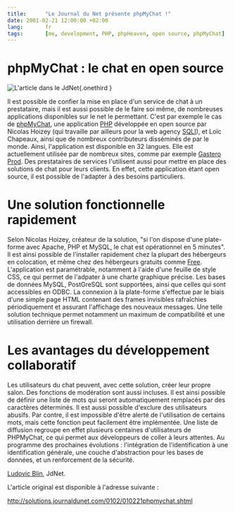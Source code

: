 ```yaml
---
title:      "Le Journal du Net présente phpMyChat !"
date: 2001-02-21 12:00:00 +02:00
lang:       fr
tags:       [me, development, PHP, phpHeaven, open source, phpMyChat]
---
```


# phpMyChat : le chat en open source

![](jdnet_phpmychat.png "L'article dans le JdNet"){.onethird }

Il est possible de confier la mise en place d'un service de chat à un prestataire, mais il est aussi possible de le faire soi même, de nombreuses applications disponibles sur le net le permettant. C'est par exemple le cas de [phpMyChat](http://www.phpheaven.net/phpmychat:home), une application [PHP](http://www.php.net/) développée en open source par Nicolas Hoizey (qui travaille par ailleurs pour la web agency [SQLI](http://www.sqli.fr/)), et Loïc Chapeaux, ainsi que de nombreux contributeurs disséminés de par le monde. Ainsi, l'application est disponible en 32 langues. Elle est actuellement utilisée par de nombreux sites, comme par exemple [Gastero Prod](http://www.gasteroprod.com/). Des prestataires de services l'utilisent aussi pour mettre en place des solutions de chat pour leurs clients. En effet, cette application étant open source, il est possible de l'adapter à des besoins particuliers.

# Une solution fonctionnelle rapidement

Selon Nicolas Hoizey, créateur de la solution, "si l'on dispose d'une plate-forme avec Apache, PHP et MySQL, le chat est opérationnel en 5 minutes". Il est ainsi possible de l'installer rapidement chez la plupart des hébergeurs en colocation, et même chez des hébergeurs gratuits comme [Free](http://www.free.fr/). L'application est paramétrable, notamment à l'aide d'une feuille de style CSS, ce qui permet de l'adpater à une charte graphique précise. Les bases de données MySQL, PostGreSQL sont supportées, ainsi que celles qui sont accessibles en ODBC. La connexion à la plate-forme s'effectue par le biais d'une simple page HTML contenant des frames invisibles rafraîchies périodiquement et assurant l'affichage des nouveaux messages. Une telle solution technique permet notamment un maximum de compatibilité et une utilisation derrière un firewall.

# Les avantages du développement collaboratif

Les utilisateurs du chat peuvent, avec cette solution, créer leur propre salon. Des fonctions de modération sont aussi incluses. Il est ainsi possible de définir une liste de mots qui seront automatiquement remplacés par des caractères déterminés. Il est aussi possible d'exclure des utilisateurs abusifs. Par contre, il est impossible d'être alerté de l'utilisation de certains mots, mais cette fonction peut facilement être implémentée. Une liste de diffusion regroupe en effet plusieurs centaines d'utilisateurs de PHPMyChat, ce qui permet aux développeurs de coller à leurs attentes. Au programme des prochaines évolutions : l'intégration de l'identification à une identification générale, une couche d'abstraction pour les bases de données, et un renforcement de la sécurité.

[Ludovic Blin](http://solutions.journaldunet.com/contact/redaction.shtml), JdNet.

L'article original est disponible à l'adresse suivante :

<http://solutions.journaldunet.com/0102/010221phpmychat.shtml>
